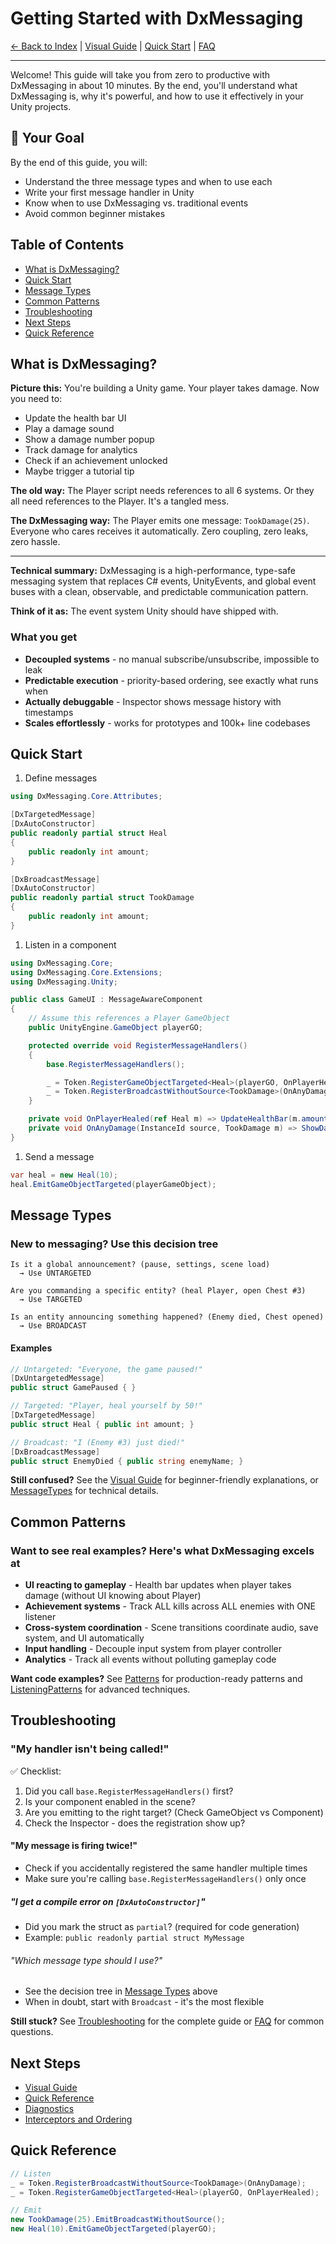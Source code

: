 # Getting Started with DxMessaging

[← Back to Index](Index.md) | [Visual Guide](VisualGuide.md) | [Quick Start](QuickStart.md) | [FAQ](FAQ.md)

---

Welcome! This guide will take you from zero to productive with DxMessaging in about 10 minutes. By the end, you'll understand what DxMessaging is, why it's powerful, and how to use it effectively in your Unity projects.

## 🎯 Your Goal

By the end of this guide, you will:

- Understand the three message types and when to use each
- Write your first message handler in Unity
- Know when to use DxMessaging vs. traditional events
- Avoid common beginner mistakes

## Table of Contents

- [What is DxMessaging?](#what-is-dxmessaging)
- [Quick Start](#quick-start)
- [Message Types](#message-types)
- [Common Patterns](#common-patterns)
- [Troubleshooting](#troubleshooting)
- [Next Steps](#next-steps)
- [Quick Reference](#quick-reference)

## What is DxMessaging?

**Picture this:** You're building a Unity game. Your player takes damage. Now you need to:

- Update the health bar UI
- Play a damage sound
- Show a damage number popup
- Track damage for analytics
- Check if an achievement unlocked
- Maybe trigger a tutorial tip

**The old way:** The Player script needs references to all 6 systems. Or they all need references to the Player. It's a tangled mess.

**The DxMessaging way:** The Player emits one message: `TookDamage(25)`. Everyone who cares receives it automatically. Zero coupling, zero leaks, zero hassle.

---

**Technical summary:** DxMessaging is a high-performance, type-safe messaging system that replaces C# events, UnityEvents, and global event buses with a clean, observable, and predictable communication pattern.

**Think of it as:** The event system Unity should have shipped with.

### What you get

- **Decoupled systems** - no manual subscribe/unsubscribe, impossible to leak
- **Predictable execution** - priority-based ordering, see exactly what runs when
- **Actually debuggable** - Inspector shows message history with timestamps
- **Scales effortlessly** - works for prototypes and 100k+ line codebases

## Quick Start

1. Define messages

```csharp
using DxMessaging.Core.Attributes;

[DxTargetedMessage]
[DxAutoConstructor]
public readonly partial struct Heal
{
    public readonly int amount;
}

[DxBroadcastMessage]
[DxAutoConstructor]
public readonly partial struct TookDamage
{
    public readonly int amount;
}
```

1. Listen in a component

```csharp
using DxMessaging.Core;
using DxMessaging.Core.Extensions;
using DxMessaging.Unity;

public class GameUI : MessageAwareComponent
{
    // Assume this references a Player GameObject
    public UnityEngine.GameObject playerGO;

    protected override void RegisterMessageHandlers()
    {
        base.RegisterMessageHandlers();

        _ = Token.RegisterGameObjectTargeted<Heal>(playerGO, OnPlayerHealed);
        _ = Token.RegisterBroadcastWithoutSource<TookDamage>(OnAnyDamage);
    }

    private void OnPlayerHealed(ref Heal m) => UpdateHealthBar(m.amount);
    private void OnAnyDamage(InstanceId source, TookDamage m) => ShowDamageEffect(source);
}
```

1. Send a message

```csharp
var heal = new Heal(10);
heal.EmitGameObjectTargeted(playerGameObject);
```

## Message Types

### New to messaging? Use this decision tree

```text
Is it a global announcement? (pause, settings, scene load)
  → Use UNTARGETED

Are you commanding a specific entity? (heal Player, open Chest #3)
  → Use TARGETED

Is an entity announcing something happened? (Enemy died, Chest opened)
  → Use BROADCAST
```

#### Examples

```csharp
// Untargeted: "Everyone, the game paused!"
[DxUntargetedMessage]
public struct GamePaused { }

// Targeted: "Player, heal yourself by 50!"
[DxTargetedMessage]
public struct Heal { public int amount; }

// Broadcast: "I (Enemy #3) just died!"
[DxBroadcastMessage]
public struct EnemyDied { public string enemyName; }
```

**Still confused?** See the [Visual Guide](VisualGuide.md) for beginner-friendly explanations, or [MessageTypes](MessageTypes.md) for technical details.

## Common Patterns

### Want to see real examples? Here's what DxMessaging excels at

- **UI reacting to gameplay** - Health bar updates when player takes damage (without UI knowing about Player)
- **Achievement systems** - Track ALL kills across ALL enemies with ONE listener
- **Cross-system coordination** - Scene transitions coordinate audio, save system, and UI automatically
- **Input handling** - Decouple input system from player controller
- **Analytics** - Track all events without polluting gameplay code

**Want code examples?** See [Patterns](Patterns.md) for production-ready patterns and [ListeningPatterns](ListeningPatterns.md) for advanced techniques.

## Troubleshooting

### "My handler isn't being called!"

✅ Checklist:

1. Did you call `base.RegisterMessageHandlers()` first?
1. Is your component enabled in the scene?
1. Are you emitting to the right target? (Check GameObject vs Component)
1. Check the Inspector - does the registration show up?

#### "My message is firing twice!"

- Check if you accidentally registered the same handler multiple times
- Make sure you're calling `base.RegisterMessageHandlers()` only once

##### "I get a compile error on `[DxAutoConstructor]`"

- Did you mark the struct as `partial`? (required for code generation)
- Example: `public readonly partial struct MyMessage`

###### "Which message type should I use?"

- See the decision tree in [Message Types](#message-types) above
- When in doubt, start with `Broadcast` - it's the most flexible

**Still stuck?** See [Troubleshooting](Troubleshooting.md) for the complete guide or [FAQ](FAQ.md) for common questions.

## Next Steps

- [Visual Guide](VisualGuide.md)
- [Quick Reference](QuickReference.md)
- [Diagnostics](Diagnostics.md)
- [Interceptors and Ordering](InterceptorsAndOrdering.md)

## Quick Reference

```csharp
// Listen
_ = Token.RegisterBroadcastWithoutSource<TookDamage>(OnAnyDamage);
_ = Token.RegisterGameObjectTargeted<Heal>(playerGO, OnPlayerHealed);

// Emit
new TookDamage(25).EmitBroadcastWithoutSource();
new Heal(10).EmitGameObjectTargeted(playerGO);
```
